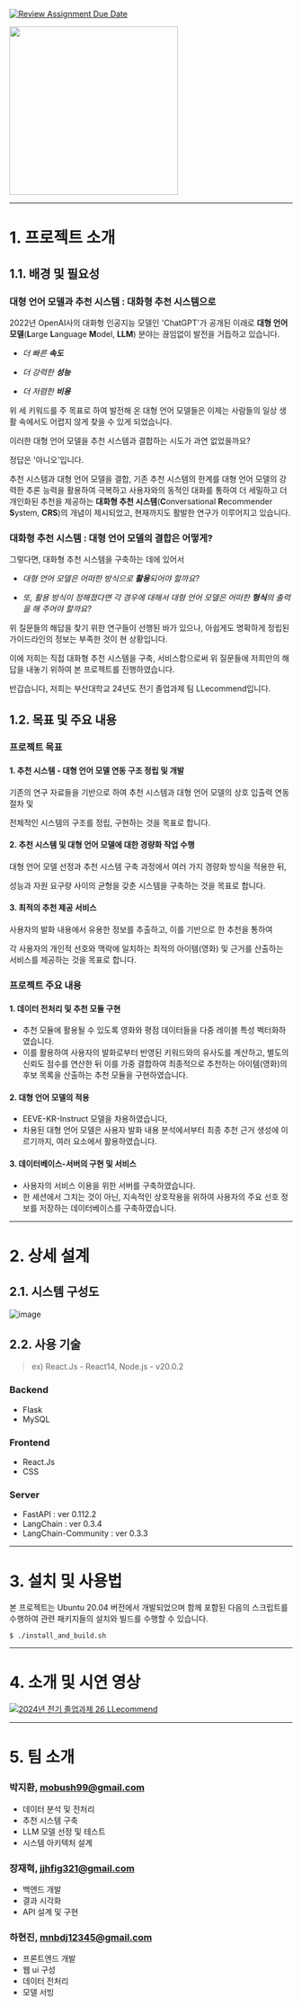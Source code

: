 [![Review Assignment Due Date](https://classroom.github.com/assets/deadline-readme-button-22041afd0340ce965d47ae6ef1cefeee28c7c493a6346c4f15d667ab976d596c.svg)](https://classroom.github.com/a/NJK_cPkH)

<img src="https://github.com/user-attachments/assets/0b3b54b3-a293-4582-9367-c71cb20df3ba"  width="300" height="300"/>

---

# 1. 프로젝트 소개
## 1.1. 배경 및 필요성
### 대형 언어 모델과 추천 시스템 : 대화형 추천 시스템으로

2022년 OpenAI사의 대화형 인공지능 모델인 'ChatGPT'가 공개된 이래로 **대형 언어 모델**(**L**arge **L**anguage **M**odel, **LLM**) 분야는 끊임없이 발전을 거듭하고 있습니다.

* *더 빠른 **속도***

* *더 강력한 **성능***

* *더 저렴한 **비용***

위 세 키워드를 주 목표로 하여 발전해 온 대형 언어 모델들은 이제는 사람들의 일상 생활 속에서도 어렵지 않게 찾을 수 있게 되었습니다.


이러한 대형 언어 모델을 추천 시스템과 결합하는 시도가 과연 없었을까요?

정답은 '아니오'입니다.

추천 시스템과 대형 언어 모델을 결합,
기존 추천 시스템의 한계를 대형 언어 모델의 강력한 추론 능력을 활용하여 극복하고
사용자와의 동적인 대화를 통하여 더 세밀하고 더 개인화된 추천을 제공하는
**대화형 추천 시스템**(**C**onversational **R**ecommender **S**ystem, **CRS**)의 개념이 제시되었고, 현재까지도 활발한 연구가 이루어지고 있습니다.

### 대화형 추천 시스템 : 대형 언어 모델의 결합은 어떻게?
그렇다면, 대화형 추천 시스템을 구축하는 데에 있어서

* *대형 언어 모델은 어떠한 방식으로 **활용**되어야 할까요?*

* *또, 활용 방식이 정해졌다면 각 경우에 대해서 대형 언어 모델은 어떠한 **형식**의 출력을 해 주어야 할까요?*

위 질문들의 해답을 찾기 위한 연구들이 선행된 바가 있으나, 아쉽게도 명확하게 정립된 가이드라인의 정보는 부족한 것이 현 상황입니다.

이에 저희는 직접 대화형 추천 시스템을 구축, 서비스함으로써 위 질문들에 저희만의 해답을 내놓기 위하여 본 프로젝트를 진행하였습니다.

반갑습니다, 저희는 부산대학교 24년도 전기 졸업과제 팀 LLecommend입니다.


## 1.2. 목표 및 주요 내용

### 프로젝트 목표

#### 1. 추천 시스템 - 대형 언어 모델 연동 구조 정립 및 개발
기존의 연구 자료들을 기반으로 하여 추천 시스템과 대형 언어 모델의 상호 입출력 연동 절차 및 

전체적인 시스템의 구조를 정립, 구현하는 것을 목표로 합니다.

#### 2. 추천 시스템 및 대형 언어 모델에 대한 경량화 작업 수행
대형 언어 모델 선정과 추천 시스템 구축 과정에서 여러 가지 경량화 방식을 적용한 뒤,

성능과 자원 요구량 사이의 균형을 갖춘 시스템을 구축하는 것을 목표로 합니다.

#### 3. 최적의 추천 제공 서비스
사용자의 발화 내용에서 유용한 정보를 추출하고, 이를 기반으로 한 추천을 통하여 

각 사용자의 개인적 선호와 맥락에 일치하는 최적의 아이템(영화) 및 근거를 산출하는 서비스를 제공하는 것을 목표로 합니다.

### 프로젝트 주요 내용
#### 1. 데이터 전처리 및 추천 모듈 구현
* 추천 모듈에 활용될 수 있도록 영화와 평점 데이터들을 다중 레이블 특성 벡터화하였습니다.
* 이를 활용하여 사용자의 발화로부터 반영된 키워드와의 유사도를 계산하고, 별도의 신뢰도 점수를 연산한 뒤 이를 가중 결합하여 최종적으로 추천하는 아이템(영화)의 후보 목록을 산출하는 추천 모듈을 구현하였습니다.

#### 2. 대형 언어 모델의 적용
* EEVE-KR-Instruct 모델을 차용하였습니다,
* 차용된 대형 언어 모델은 사용자 발화 내용 분석에서부터 최종 추천 근거 생성에 이르기까지, 여러 요소에서 활용하였습니다.

#### 3. 데이터베이스-서버의 구현 및 서비스
* 사용자의 서비스 이용을 위한 서버를 구축하였습니다.
* 한 세션에서 그치는 것이 아닌, 지속적인 상호작용을 위하여 사용자의 주요 선호 정보를 저장하는 데이터베이스를 구축하였습니다.

---
# 2. 상세 설계

## 2.1. 시스템 구성도

![image](https://github.com/user-attachments/assets/3c96c77f-ceca-4972-a2ea-49bb9a1186e9)


## 2.2. 사용 기술
> ex) React.Js - React14, Node.js - v20.0.2
### Backend
* Flask
* MySQL
### Frontend
* React.Js 
* CSS
### Server
* FastAPI : ver 0.112.2
* LangChain : ver 0.3.4
* LangChain-Community : ver 0.3.3

---
# 3. 설치 및 사용법

본 프로젝트는 Ubuntu 20.04 버전에서 개발되었으며 함께 포함된 다음의 스크립트를 수행하여 
관련 패키지들의 설치와 빌드를 수행할 수 있습니다.
```
$ ./install_and_build.sh
```

---
# 4. 소개 및 시연 영상
[![2024년 전기 졸업과제 26 LLecommend](http://img.youtube.com/vi/WqjpfN7P3K4/0.jpg)](https://www.youtube.com/watch?v=WqjpfN7P3K4&list=PLFUP9jG-TDp-CVdTbHvql-WoADl4gNkKj&index=26)

---
# 5. 팀 소개
### 박지환, mobush99@gmail.com
* 데이터 분석 및 전처리
* 추천 시스템 구축
* LLM 모델 선정 및 테스트
* 시스템 아키텍처 설계

### 장재혁, jjhfig321@gmail.com
* 백엔드 개발
* 결과 시각화
* API 설계 및 구현

### 하현진, mnbdj12345@gmail.com
* 프론트엔드 개발
* 웹 ui 구성
* 데이터 전처리
* 모델 서빙


